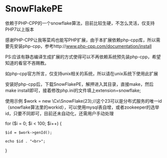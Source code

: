 # SnowFlakePE
依赖于PHP-CPP的一个snowflake算法，目前比较生硬，不怎么灵活，仅支持PHP7以上版本

感谢PHP-CPP让我等菜鸡也能写PHP扩展，由于本扩展依赖php-cpp库，所以需要先安装php-cpp，参考http://www.php-cpp.com/documentation/install

PS:应该有静态编译生成扩展的方式使得可以不再依赖系统预先装php-cpp，希望知道的看官不吝赐教。

如php-cpp官方所言，仅支持unix相关的系统，所以请在unix系统下使用此扩展

安装好php-cpp后，下载SnowFlakePE，解押进入其目录，直接make，然后make install即可，接着修改php.ini的文件填上extension=snowflake;

使用示例
$work = new \Cx\SnowFlake(23);//这个23可以是分布式服务的唯一id（snowflake算法里的workid），可以使用mysql表自增，或者zookeeper的选举id，只要不同即可，目前还未自动化，还需用户手动处理

for ($i = 0; $i < 100; $i++) {

    $id = $work->genId();
    
    echo $id . "<br>";
    
}


